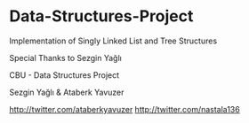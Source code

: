 # Data-Structures-Project
Implementation of Singly Linked List and Tree Structures

Special Thanks to Sezgin Yağlı

CBU - Data Structures Project

Sezgin Yağlı & Ataberk Yavuzer

http://twitter.com/ataberkyavuzer
http://twitter.com/nastala136
